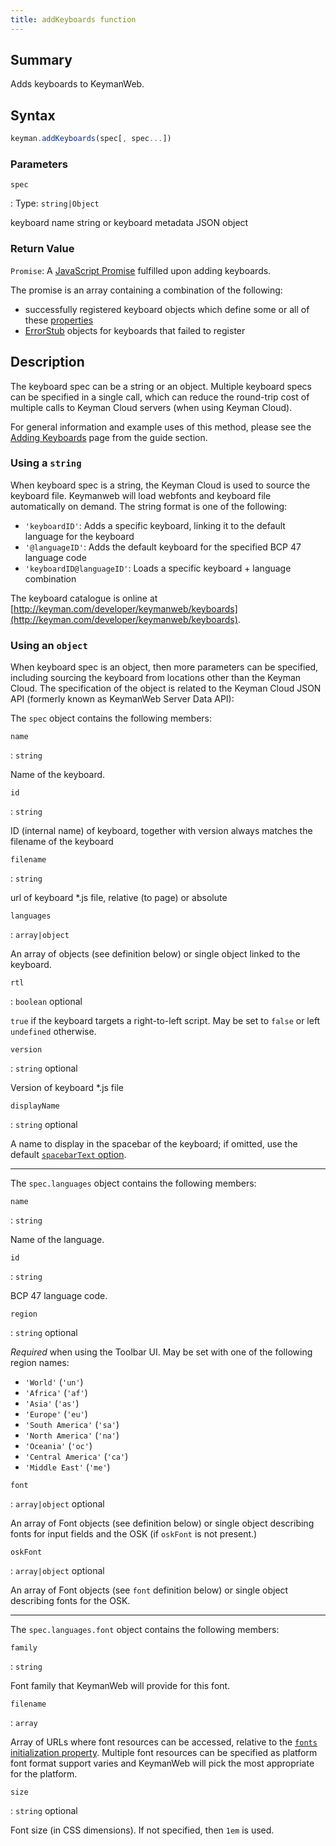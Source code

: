 ```yaml
---
title: addKeyboards function
---
```


## Summary

Adds keyboards to KeymanWeb.

## Syntax

```js
keyman.addKeyboards(spec[, spec...])
```

### Parameters

`spec`

: Type: `string|Object`

  keyboard name string or keyboard metadata JSON object

### Return Value

`Promise`: A [JavaScript Promise](https://developer.mozilla.org/en-US/docs/Web/JavaScript/Reference/Global_Objects/Promise)
fulfilled upon adding keyboards.

The promise is an array containing a combination of the following:
* successfully registered keyboard objects which define some or all of these [properties](../keyboard_properties)
* [ErrorStub](../keyboard_registration_errors) objects for keyboards that failed to register

## Description

The keyboard spec can be a string or an object. Multiple keyboard specs can be
specified in a single call, which can reduce the round-trip cost of multiple
calls to Keyman Cloud servers (when using Keyman Cloud).

For general information and example uses of this method, please see the [Adding
Keyboards](../../guide/adding-keyboards.php) page from the guide section.

### Using a `string`

When keyboard spec is a string, the Keyman Cloud is used to source the keyboard
file. Keymanweb will load webfonts and keyboard file automatically on demand.
The string format is one of the following:

* `'keyboardID'`: Adds a specific keyboard, linking it to the default language for the keyboard
* `'@languageID'`: Adds the default keyboard for the specified BCP 47 language code
* `'keyboardID@languageID'`: Loads a specific keyboard + language combination

The keyboard catalogue is online at
[http://keyman.com/developer/keymanweb/keyboards](http://keyman.com/developer/keymanweb/keyboards).

### Using an `object`

When keyboard spec is an object, then more parameters can be specified,
including sourcing the keyboard from locations other than the Keyman Cloud. The
specification of the object is related to the Keyman Cloud JSON API (formerly
known as KeymanWeb Server Data API):

The `spec` object contains the following members:


`name`

: `string`

  Name of the keyboard.

`id`

: `string`

  ID (internal name) of keyboard, together with version always matches the
  filename of the keyboard

`filename`

: `string`

  url of keyboard *.js file, relative (to page) or absolute

`languages`

: `array|object`

  An array of objects (see definition below) or single object linked to the
  keyboard.

`rtl`

: `boolean` <span class="optional">optional</span>

  `true` if the keyboard targets a right-to-left script. May be set to `false`
  or left `undefined` otherwise.

`version`

: `string` <span class="optional">optional</span>

  Version of keyboard *.js file

`displayName`

: `string` <span class="optional">optional</span>

  A name to display in the spacebar of the keyboard; if omitted, use the
  default [`spacebarText` option](init#init_options).

---

The `spec.languages` object contains the following members:

`name`

: `string`

  Name of the language.

`id`

: `string`

  BCP 47 language code.

`region`

: `string` <span class="optional">optional</span>

  _Required_ when using the Toolbar UI. May be set with one of the following
  region names:

  * `'World'` (`'un'`)
  * `'Africa'` (`'af'`)
  * `'Asia'` (`'as'`)
  * `'Europe'` (`'eu'`)
  * `'South America'` (`'sa'`)
  * `'North America'` (`'na'`)
  * `'Oceania'` (`'oc'`)
  * `'Central America'` (`'ca'`)
  * `'Middle East'` (`'me'`)

`font`

: `array|object` <span class="optional">optional</span>

  An array of Font objects (see definition below) or single object describing
  fonts for input fields and the OSK (if `oskFont` is not present.)

`oskFont`

: `array|object` <span class="optional">optional</span>

  An array of Font objects (see `font` definition below) or single object
  describing fonts for the OSK.

---

The `spec.languages.font` object contains the following members:

`family`

: `string`

  Font family that KeymanWeb will provide for this font.

`filename`

: `array`

  Array of URLs where font resources can be accessed, relative to the [`fonts`
  initialization property](init). Multiple font resources can be specified as
  platform font format support varies and KeymanWeb will pick the most
  appropriate for the platform.

`size`

: `string` <span class="optional">optional</span>

  Font size (in CSS dimensions). If not specified, then `1em` is used.
